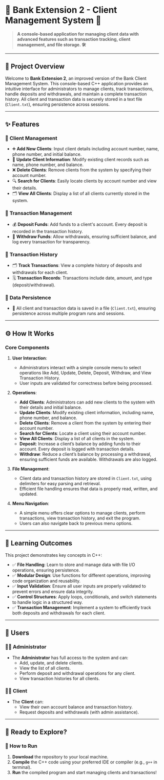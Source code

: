 # 🏦 Bank Extension 2 - Client Management System 💼

> **A console-based application for managing client data with advanced features such as transaction tracking, client management, and file storage. 🛠️**

---

## 🌟 Project Overview

Welcome to **Bank Extension 2**, an improved version of the Bank Client Management System. This console-based C++ application provides an intuitive interface for administrators to manage clients, track transactions, handle deposits and withdrawals, and maintain a complete transaction history. All client and transaction data is securely stored in a text file (`Client.txt`), ensuring persistence across sessions.

---

## ✨ Features

### 👥 **Client Management**
- ➕ **Add New Clients**: Input client details including account number, name, phone number, and initial balance.
- 📝 **Update Client Information**: Modify existing client records such as name, phone number, and balance.
- ❌ **Delete Clients**: Remove clients from the system by specifying their account number.
- 🔍 **Search for Clients**: Easily locate clients by account number and view their details.
- 🗂️ **View All Clients**: Display a list of all clients currently stored in the system.

### 💸 **Transaction Management**
- 💰 **Deposit Funds**: Add funds to a client's account. Every deposit is recorded in the transaction history.
- 💸 **Withdraw Funds**: Allow withdrawals, ensuring sufficient balance, and log every transaction for transparency.
  
### 📜 **Transaction History**
- 🗂️ **Track Transactions**: View a complete history of deposits and withdrawals for each client.
- 🗓️ **Transaction Records**: Transactions include date, amount, and type (deposit/withdrawal).

### 💾 **Data Persistence**
- 📝 All client and transaction data is saved in a file (`Client.txt`), ensuring persistence across multiple program runs and sessions.

---

## ⚙️ How It Works

### Core Components
1. **User Interaction**:
   - Administrators interact with a simple console menu to select operations like Add, Update, Delete, Deposit, Withdraw, and View Transaction History.
   - User inputs are validated for correctness before being processed.

2. **Operations**:
   - **Add Clients**: Administrators can add new clients to the system with their details and initial balance.
   - **Update Clients**: Modify existing client information, including name, phone number, and balance.
   - **Delete Clients**: Remove a client from the system by entering their account number.
   - **Search for Clients**: Locate a client using their account number.
   - **View All Clients**: Display a list of all clients in the system.
   - **Deposit**: Increase a client’s balance by adding funds to their account. Every deposit is logged with transaction details.
   - **Withdraw**: Reduce a client’s balance by processing a withdrawal, ensuring sufficient funds are available. Withdrawals are also logged.

3. **File Management**:
   - Client data and transaction history are stored in `Client.txt`, using delimiters for easy parsing and retrieval.
   - Efficient file handling ensures that data is properly read, written, and updated.

4. **Menu Navigation**:
   - A simple menu offers clear options to manage clients, perform transactions, view transaction history, and exit the program.
   - Users can also navigate back to previous menu options.

---

## 🎯 Learning Outcomes

This project demonstrates key concepts in C++:
- ✅ **File Handling**: Learn to store and manage data with file I/O operations, ensuring persistence.
- ✅ **Modular Design**: Use functions for different operations, improving code organization and reusability.
- ✅ **Input Validation**: Ensure all user inputs are properly validated to prevent errors and ensure data integrity.
- ✅ **Control Structures**: Apply loops, conditionals, and switch statements to handle logic in a structured way.
- ✅ **Transaction Management**: Implement a system to efficiently track both deposits and withdrawals for each client.

---

## 👥 Users

### 🧑‍💼 **Administrator**
- The **Administrator** has full access to the system and can:
  - Add, update, and delete clients.
  - View the list of all clients.
  - Perform deposit and withdrawal operations for any client.
  - View transaction histories for all clients.
  
### 👨‍💻 **Client**
- The **Client** can:
  - View their own account balance and transaction history.
  - Request deposits and withdrawals (with admin assistance).

---

## 🏁 Ready to Explore?

### 🚀 How to Run
1. **Download** the repository to your local machine.
2. **Compile** the C++ code using your preferred IDE or compiler (e.g., `g++` in terminal).
3. **Run** the compiled program and start managing clients and transactions!

